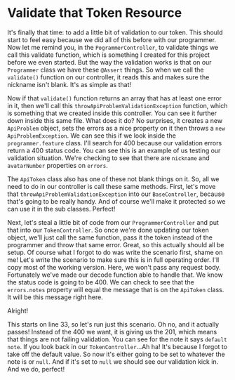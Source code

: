 # Validate that Token Resource

It's finally that time: to add a little bit of validation to our token. 
This should start to feel easy because we did all of this before with our 
programmer. Now let me remind you, in the `PogrammerController`, to 
validate things we call this validate function, which is something I 
created for this project before we even started. But the way the validation 
works is that on our `Programmer` class we have these `@Assert` things. 
So when we call the `validate()` function on our controller, it reads this 
and makes sure the nickname isn't blank. It's as simple as that!

Now if that `validate()` function returns an array that has at least one
error in it, then we'll call this `throwApiProblemValidationException` function,
which is something that we created inside this controller. You can see it
further down inside this same file. What does it do? No surprises, it creates
a new `ApiProblem` object, sets the errors as a nice property on it then
throws a `new ApiProblemException`. We can see this if we look inside the
`programmer.feature` class. I'll search for 400 because our validation errors
return a 400 status code. You can see this is an example of us testing our
validation situation. We're checking to see that there are `nickname`
and `avatarNumber` properties on `errors`. 

The `ApiToken` class also has one of these not blank things on it. So,
all we need to do in our controller is call these same methods. First,
let's move that `throwApiProblemValidationException` into our `BaseController`,
because that's going to be really handy. And of course we'll make it protected
so we can use it in the sub classes. Perfect!

Next, let's steal a little bit of code from our `ProgrammerController` and
put that into our `TokenController`. So once we're done updating our token
object, we'll just call the same function, pass it the token instead of the
programmer and throw that same error. Great, so this actually should all
be setup. Of course what I forgot to do was write the scenario first, shame
on me! Let's write the scenario to make sure this is in full operating order. 
I'll copy most of the working version. Here, we won't pass any request body. 
Fortunately we've made our decode function able to handle that. We know the status code
is going to be 400. We can check to see that the `errors.notes` property
will equal the message that is on the `ApiToken` class. It will be this message right here. 

Alright!

This starts on line 33, so let's run just this scenario. Oh no, and it actually
passes! Instead of the 400 we want, it is giving us the 201, which means
that things are not failing validation. You can see for the note it says 
`default note`. If you look back in our `TokenController`...Ah ha! It's because 
I forgot to take off the default value. So now it's either going to be set to whatever 
the note is or `null`. And if it's set to `null` we should see our validation kick 
in. And we do, perfect!
